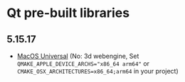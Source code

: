 # Qt pre-built libraries
## 5.15.17
* [MacOS Universal](https://github.com/lxfly2000/qt-build/releases/download/5.15.17/Qt-5.15.17-mac-universal.tar.xz) (No: 3d webengine, Set `QMAKE_APPLE_DEVICE_ARCHS="x86_64 arm64"` or `CMAKE_OSX_ARCHITECTURES=x86_64;arm64` in your project)
